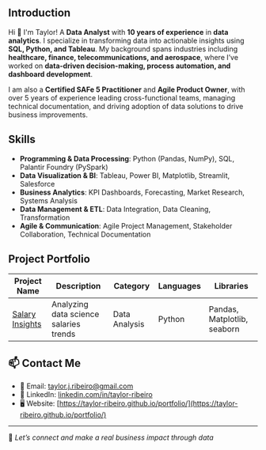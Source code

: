 ## Introduction
Hi 👋 I'm Taylor! A **Data Analyst** with **10 years of experience** in **data analytics**. I specialize in transforming data into actionable insights using **SQL, Python, and Tableau**. My background spans industries including **healthcare, finance, telecommunications, and aerospace**, where I’ve worked on **data-driven decision-making, process automation, and dashboard development**.  

I am also a **Certified SAFe 5 Practitioner** and **Agile Product Owner**, with over 5 years of experience leading cross-functional teams, managing technical documentation, and driving adoption of data solutions to drive business improvements.  

## Skills  
- **Programming & Data Processing**: Python (Pandas, NumPy), SQL, Palantir Foundry (PySpark)  
- **Data Visualization & BI**: Tableau, Power BI, Matplotlib, Streamlit, Salesforce  
- **Business Analytics**: KPI Dashboards, Forecasting, Market Research, Systems Analysis  
- **Data Management & ETL**: Data Integration, Data Cleaning, Transformation  
- **Agile & Communication**: Agile Project Management, Stakeholder Collaboration, Technical Documentation

## Project Portfolio
| Project Name      | Description                               | Category            | Languages       | Libraries             |
|------------------|-----------------------------------|------------------|--------------|-------------------|
| [Salary Insights](https://github.com/Taylor-ribeiro/sample-projects/blob/main/data-science-salaries-analysis.ipynb)  | Analyzing data science salaries trends | Data Analysis      | Python        | Pandas, Matplotlib, seaborn |


## 📫 Contact Me  
- 📧 Email: [taylor.j.ribeiro@gmail.com](mailto:taylor.j.ribeiro@gmail.com)  
- 💼 LinkedIn: [linkedin.com/in/taylor-ribeiro](https://www.linkedin.com/in/taylor-ribeiro)  
- 🖥️ Website: [https://taylor-ribeiro.github.io/portfolio/](https://taylor-ribeiro.github.io/portfolio/) 

---

🚀 *Let’s connect and make a real business impact through data*  
